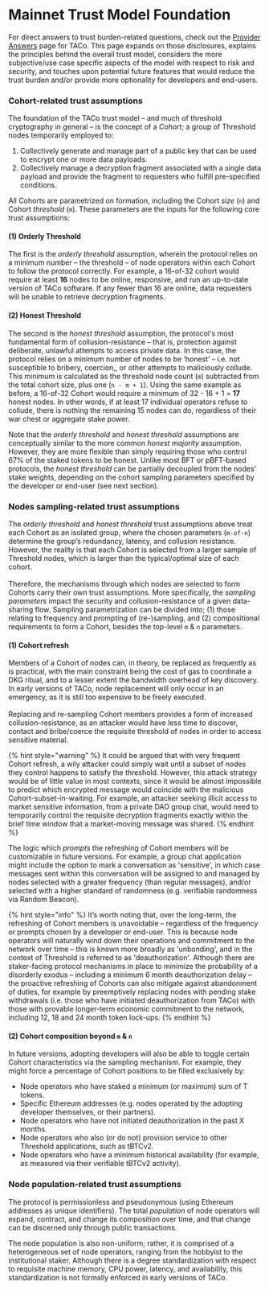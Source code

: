 # Mainnet Trust Model Foundation

For direct answers to trust burden-related questions, check out the [Provider Answers](mainnet-trust-disclosure-provider-answers.md) page for TACo. This page expands on those disclosures, explains the principles behind the overall trust model, considers the more subjective/use case specific aspects of the model with respect to risk and security, and touches upon potential future features that would reduce the trust burden and/or provide more optionality for developers and end-users.

### Cohort-related trust assumptions&#x20;

The foundation of the TACo trust model – and much of threshold cryptography in general – is the concept of a _Cohort;_ a group of Threshold nodes temporarily employed to:

1. Collectively generate and manage part of a public key that can be used to encrypt one or more data payloads.&#x20;
2. Collectively manage a decryption fragment associated with a single data payload and provide the fragment to requesters who fulfill pre-specified conditions.

All Cohorts are parametrized on formation, including the Cohort _size_ (`n`) and Cohort _threshold_ (`m`). These parameters are the inputs for the following core trust assumptions:&#x20;

#### (1) Orderly Threshold&#x20;

The first is the _orderly threshold_ assumption, wherein the protocol relies on a minimum number – the threshold – of node operators within each Cohort to follow the protocol correctly. For example, a 16-of-32 cohort would require at least **16** nodes to be online, responsive, and run an up-to-date version of TACo software. If any fewer than 16 are online, data requesters will be unable to retrieve decryption fragments.&#x20;

#### (2) Honest Threshold&#x20;

The second is the _honest threshold_ assumption, the protocol's most fundamental form of collusion-resistance – that is, protection against deliberate, unlawful attempts to access private data. In this case, the protocol relies on a minimum number of nodes to be ‘honest’ – i.e. not susceptible to bribery, coercion,, or other attempts to maliciously collude. This minimum is calculated as the threshold node count (`m`) subtracted from the total cohort size, plus one (`n - m + 1`). Using the same example as before, a 16-of-32 Cohort would require a minimum of 32 - 16 + 1 = **17** honest nodes. In other words, if at least 17 individual operators refuse to collude, there is nothing the remaining 15 nodes can do, regardless of their war chest or aggregate stake power.&#x20;

Note that the _orderly threshold_ and _honest threshold_ assumptions are conceptually similar to the more common _honest majority_ assumption. However, they are more flexible than simply requiring those who control 67% of the staked tokens to be honest. Unlike most BFT or pBFT-based protocols, the _honest threshold_ can be partially decoupled from the nodes’ stake weights, depending on the cohort sampling parameters specified by the developer or end-user (see next section).&#x20;

### Nodes sampling-related trust assumptions&#x20;

The _orderly threshold_ and _honest threshold_ trust assumptions above treat each Cohort as an isolated group, where the chosen parameters (`m-of-n`) determine the group’s redundancy, latency, and collusion resistance. However, the reality is that each Cohort is selected from a larger sample of Threshold nodes, which is larger than the typical/optimal size of each cohort. \
\
Therefore, the mechanisms through which nodes are selected to form Cohorts carry their own trust assumptions. More specifically, the _sampling parameters_ impact the security and collusion-resistance of a given data-sharing flow. Sampling parametrization can be divided into; (1) those relating to frequency and prompting of (re-)sampling, and (2) compositional requirements to form a Cohort, besides the top-level `m` & `n` parameters.&#x20;

#### (1) Cohort refresh

Members of a Cohort of nodes can, in theory, be replaced as frequently as is practical, with the main constraint being the cost of gas to coordinate a DKG ritual, and to a lesser extent the bandwidth overhead of key discovery. In early versions of TACo, node replacement will only occur in an emergency, as it is still too expensive to be freely executed. \
\
Replacing and re-sampling Cohort members provides a form of increased collusion-resistance, as an attacker would have less time to discover, contact and bribe/coerce the requisite threshold of nodes in order to access sensitive material.&#x20;

{% hint style="warning" %}
It could be argued that with very frequent Cohort refresh, a wily attacker could simply wait until a subset of nodes they control happens to satisfy the threshold. However, this attack strategy would be of little value in most contexts, since it would be almost impossible to predict which encrypted message would coincide with the malicious Cohort-subset-in-waiting. For example, an attacker seeking illicit access to market sensitive information, from a private DAO group chat, would need to temporarily control the requisite decryption fragments exactly within the brief time window that a market-moving message was shared.
{% endhint %}

The logic which _prompts_ the refreshing of Cohort members will be customizable in future versions. For example, a group chat application might include the option to mark a conversation as 'sensitive', in which case messages sent within this conversation will be assigned to and managed by nodes selected with a greater frequency (than regular messages), and/or selected with a higher standard of randomness (e.g. verifiable randomness via Random Beacon).&#x20;

{% hint style="info" %}
It’s worth noting that, over the long-term, the refreshing of Cohort members is unavoidable – regardless of the frequency or prompts chosen by a developer or end-user. This is because node operators will naturally wind down their operations and commitment to the network over time – this is known more broadly as 'unbonding', and in the context of Threshold is referred to as 'deauthorization'. Although there are staker-facing protocol mechanisms in place to minimize the probability of a disorderly exodus – including a minimum 6 month deauthorization delay – the proactive refreshing of Cohorts can also mitigate against abandonment of duties, for example by preemptively replacing nodes with pending stake withdrawals (i.e. those who have initiated deauthorization from TACo) with those with provable longer-term economic commitment to the network, including 12, 18 and 24 month token lock-ups.&#x20;
{% endhint %}

#### (2) Cohort composition beyond `m` &  `n`

In future versions, adopting developers will also be able to toggle certain Cohort characteristics via the sampling mechanism. For example, they might force a percentage of Cohort positions to be filled exclusively by:

* Node operators who have staked a minimum (or maximum) sum of T tokens.
* Specific Ethereum addresses (e.g. nodes operated by the adopting developer themselves, or their partners).&#x20;
* Node operators who have not initiated deauthorization in the past X months.&#x20;
* Node operators who also (or do not) provision service to other Threshold applications, such as tBTCv2.&#x20;
* Node operators who have a minimum historical availability (for example, as measured via their verifiable tBTCv2 activity).

### Node population-related trust assumptions&#x20;

The protocol is permissionless and pseudonymous (using Ethereum addresses as unique identifiers). The total _population_ of node operators will expand, contract, and change its composition over time, and that change can be discerned only through public transactions.&#x20;

The node population is also non-uniform; rather, it is comprised of a heterogeneous set of node operators, ranging from the hobbyist to the institutional staker. Although there is a degree standardization with respect to requisite machine memory, CPU power, latency, and availability, this standardization is not formally enforced in early versions of TACo.&#x20;



